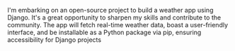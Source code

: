 I'm embarking on an open-source project to build a weather app using Django. It's a great opportunity to sharpen my skills and contribute to the community. The app will fetch real-time weather data, boast a user-friendly interface, and be installable as a Python package via pip, ensuring accessibility for Django projects

